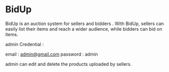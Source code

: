 # BidUp
BidUp is an auction system for sellers and bidders . With BidUp, sellers can easily list their items and reach a wider audience, while bidders can bid on items.

admin Credential :

email : admin@gmail.com
password : admin

admin can edit and delete the products uploaded by sellers.
